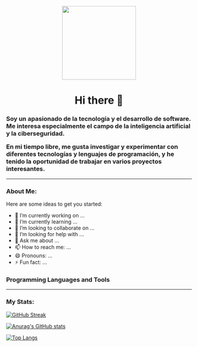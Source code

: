 <div id="header" align="center">
    <img src="https://media.giphy.com/media/VePtB3roynxfLYicuV/giphy.gif" width="200"></img>
    <h1 align="center">Hi there 👋</h1>
    <h3 align="left">Soy un apasionado de la tecnología y el desarrollo de software. Me interesa especialmente el campo de la inteligencia artificial y la ciberseguridad.

En mi tiempo libre, me gusta investigar y experimentar con diferentes tecnologías y lenguajes de programación, y he tenido la oportunidad de trabajar en varios proyectos interesantes.</h3>
</div>

---
### About Me:

Here are some ideas to get you started:

- 🔭 I’m currently working on ...
- 🌱 I’m currently learning ...
- 👯 I’m looking to collaborate on ...
- 🤔 I’m looking for help with ...
- 💬 Ask me about ...
- 📫 How to reach me: ...
- 😄 Pronouns: ...
- ⚡ Fun fact: ...

### Programming Languages and Tools


---
### My Stats:

[![GitHub Streak](https://streak-stats.demolab.com/?user=joao034&theme=dracula)](https://git.io/streak-stats)

[![Anurag's GitHub stats](https://github-readme-stats.vercel.app/api?username=joao034&theme=dracula)](https://github.com/anuraghazra/github-readme-stats&)

[![Top Langs](https://github-readme-stats.vercel.app/api/top-langs/?username=joao034&theme=dracula)](https://github.com/anuraghazra/github-readme-stats)


